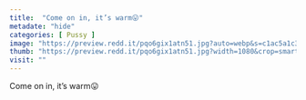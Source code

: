 ```yaml
---
title:  "Come on in, it’s warm😛"
metadate: "hide"
categories: [ Pussy ]
image: "https://preview.redd.it/pqo6gix1atn51.jpg?auto=webp&s=c1ac5a1c3f693d104d34222419bcc172d7c4b175"
thumb: "https://preview.redd.it/pqo6gix1atn51.jpg?width=1080&crop=smart&auto=webp&s=b5e9bb3e9e08e3a4615d34cd73ff9156fb3e92f5"
visit: ""
---
```

Come on in, it’s warm😛
